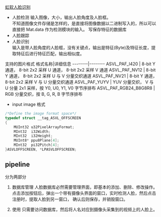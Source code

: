 [虹软人脸识别](http://www.arcsoft.com.cn/ai/sdk/apply-1002-1.html)

- 人脸检测
    输入图像，大小，输出人脸角度及人脸框。  
    不知道图像文件存储是怎样的，是直接将图像数据以二进制写入的，所以可以直接把 Mat.data 作为检测模块的输入。
    写保存特征的数据库
- 人脸跟踪
- 人脸识别  
    输入是带人脸角度的人脸框，没有关键点，输出是特征(Byte)及特征长度，提取特征后进行特征匹配，输出相似度。

支持的图片格式
格式名称|详细信息
--------|--------
ASVL_PAF_I420 | 8-bit Y 通道， 8-bit 2x2 采样 U 通道， 8-bit 2x2 采样 V 通道
ASVL_PAF_NV12 | 8-bit Y 通道， 8-bit 2x2 采样 U 与 V 分量交织通道
ASVL_PAF_NV21 | 8-bit Y 通道， 8-bit 2x2 采样 V 与 U 分量交织通道
ASVL_PAF_YUYV | YUV 分量交织， V 与 U 分量 2x1 采样，按 Y0, U0, Y1, V0 字节序排布
ASVL_PAF_RGB24_B8G8R8 | RGB 分量交织，按 B, G, R, B 字节序排布

- input image 格式
```cpp
/*Define the image format space*/		
typedef struct __tag_ASVL_OFFSCREEN
{
	MUInt32	u32PixelArrayFormat;
	MInt32	i32Width;
	MInt32	i32Height;
	MUInt8*	ppu8Plane[4];
	MInt32	pi32Pitch[4];
}ASVLOFFSCREEN, *LPASVLOFFSCREEN;
```


## pipeline
分为两部分
1. 数据库管理
人脸数据库必然需要管理界面，即基本的添加、删除、修改操作。
点击添加按钮后，弹出一个带有摄像头界面的窗口，实时检测人脸，然后点击注册时，提取人脸到另一窗口， 确认后则保存，并销毁窗口。

2. 使用
只需要访问数据库，然后将人名对应到摄像头采集到的视频上的人脸上。